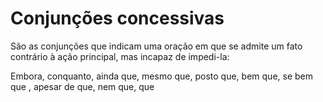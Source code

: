 # Conjunções concessivas

São as conjunções que indicam uma oração em que se admite um fato contrário à ação principal, mas incapaz de impedi-la:

Embora, conquanto, ainda que, mesmo que, posto que, bem que, se bem que , apesar de que, nem que, que
